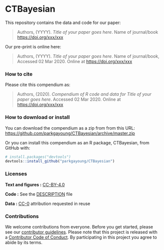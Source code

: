 
<!-- README.md is generated from README.Rmd. Please edit that file -->

# CTBayesian

This repository contains the data and code for our paper:

> Authors, (YYYY). *Title of your paper goes here*. Name of journal/book
> <https://doi.org/xxx/xxx>

Our pre-print is online here:

> Authors, (YYYY). *Title of your paper goes here*. Name of
> journal/book, Accessed 02 Mar 2020. Online at
> <https://doi.org/xxx/xxx>

### How to cite

Please cite this compendium as:

> Authors, (2020). *Compendium of R code and data for Title of your
> paper goes here*. Accessed 02 Mar 2020. Online at
> <https://doi.org/xxx/xxx>

### How to download or install

You can download the compendium as a zip from from this URL:
<https://github.com/parkgayoung/CTBayesian/archive/master.zip>

Or you can install this compendium as an R package, CTBayesian, from
GitHub with:

``` r
# install.packages("devtools")
devtools::install_github("parkgayoung/CTBayesian")
```

### Licenses

**Text and figures :**
[CC-BY-4.0](http://creativecommons.org/licenses/by/4.0/)

**Code :** See the [DESCRIPTION](DESCRIPTION) file

**Data :** [CC-0](http://creativecommons.org/publicdomain/zero/1.0/)
attribution requested in reuse

### Contributions

We welcome contributions from everyone. Before you get started, please
see our [contributor guidelines](CONTRIBUTING.md). Please note that this
project is released with a [Contributor Code of Conduct](CONDUCT.md). By
participating in this project you agree to abide by its terms.
